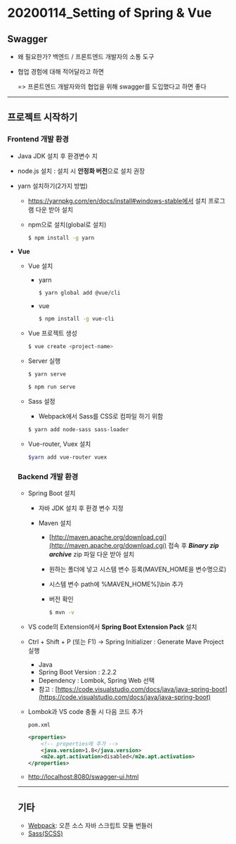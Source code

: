 # 20200114_Setting of  Spring & Vue

## Swagger

- 왜 필요한가? 백엔드 / 프론트엔드 개발자의 소통 도구

- 협업 경험에 대해 적어달라고 하면 

  => 프론트엔드 개발자와의 협업을 위해 swagger를 도입했다고 하면 좋다

---

## 프로젝트 시작하기

### Frontend 개발 환경

- Java JDK 설치 후 환경변수 지

- node.js 설치 : 설치 시 **안정화 버전**으로 설치 권장

- yarn 설치하기(2가지 방법)

  - https://yarnpkg.com/en/docs/install#windows-stable에서 설치 프로그램 다운 받아 설치

  - npm으로 설치(global로 설치)

    ```bash
    $ npm install -g yarn
    ```

- **Vue**

  - Vue 설치

    - yarn

      ```bash
      $ yarn global add @vue/cli
      ```

    - vue

      ```bash
      $ npm install -g vue-cli
      ```

  - Vue 프로젝트 생성

    ```bash
    $ vue create <project-name>
    ```

  - Server 실행

    ```bash
    $ yarn serve
    ```

    ```bash
    $ npm run serve
    ```

  - Sass 설정

    - Webpack에서 Sass를 CSS로 컴파일 하기 위함

    ```bash
    $ yarn add node-sass sass-loader
    ```

  - Vue-router, Vuex 설치

    ```bash
    $yarn add vue-router vuex
    ```

  

  ### Backend 개발 환경

  - Spring Boot 설치

    - 자바 JDK 설치 후 환경 변수 지정

    - Maven 설치

      - [http://maven.apache.org/download.cgi](http://maven.apache.org/download.cgi) 접속 후 ***Binary zip archive*** zip 파일 다운 받아 설치

      - 원하는 폴더에 넣고 시스템 변수 등록(MAVEN_HOME을 변수명으로)

      - 시스템 변수 path에 %MAVEN_HOME%]\bin 추가

      - 버전 확인

        ```bash
        $ mvn -v
        ```

  - VS code의 Extension에서 **Spring Boot Extension Pack** 설치

  - Ctrl + Shift + P (또는 F1) -> Spring Initializer : Generate Mave Project 실행

    - Java
    - Spring Boot Version : 2.2.2
    - Dependency : Lombok, Spring Web 선택
    - 참고 : [https://code.visualstudio.com/docs/java/java-spring-boot](https://code.visualstudio.com/docs/java/java-spring-boot)

  - Lombok과 VS code 충돌 시 다음 코드 추가

    `pom.xml`

    ```xml
    <properties>
        <!-- properties에 추가 -->
    	<java.version>1.8</java.version>
        <m2e.apt.activation>disabled</m2e.apt.activation>
    </properties>
    ```

  - [http://localhost:8080/swagger-ui.html](http://localhost:8080/swagger-ui.html)

  

  ---

  ## 기타

  - [Webpack](https://ko.wikipedia.org/wiki/웹팩): 오픈 소스 자바 스크립트 모듈 번들러
  - [Sass(SCSS)](https://ko.wikipedia.org/wiki/Sass_(스타일시트_언어))